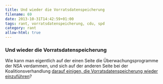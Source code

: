 ```yaml
---
title: Und wieder die Vorratsdatenspeicherung
filename: 69
date: 2013-10-31T14:42:59+01:00
tags: rant, vorratsdatenspeicherung, cdu, spd
category: rant
allow-html: true
---
```

### Und wieder die Vorratsdatenspeicherung

<p>Wie kann man eigentlich auf der einen Seite die Überwachungsprogramme der NSA verdammen, und sich auf der anderen Seite bei der Koalitionsverhandlung <a href="http://www.faz.net/aktuell/politik/grosse-koalition-die-vorratsdatenspeicherung-kommt-wieder-12642438.html">darauf einigen, die Vorratsdatenspeicherung wieder einzuführen</a>?</p>


